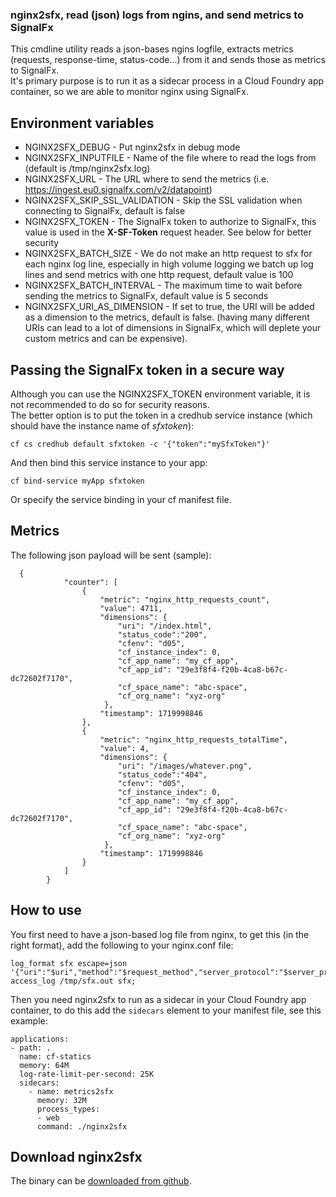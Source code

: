 ### nginx2sfx, read (json) logs from ngins, and send metrics to SignalFx

This cmdline utility reads a json-bases ngins logfile, extracts metrics (requests, response-time, status-code...) from it and sends those as metrics to SignalFx.  
It's primary purpose is to run it as a sidecar process in a Cloud Foundry app container, so we are able to monitor nginx using SignalFx.

## Environment variables
* NGINX2SFX_DEBUG - Put nginx2sfx in debug mode
* NGINX2SFX_INPUTFILE - Name of the file where to read the logs from (default is /tmp/nginx2sfx.log)  
* NGINX2SFX_URL - The URL where to send the metrics (i.e. https://ingest.eu0.signalfx.com/v2/datapoint)   
* NGINX2SFX_SKIP_SSL_VALIDATION - Skip the SSL validation when connecting to SignalFx, default is false
* NGINX2SFX_TOKEN - The SignalFx token to authorize to SignalFx, this value is used in the **X-SF-Token** request header. See below for better security
* NGINX2SFX_BATCH_SIZE - We do not make an http request to sfx for each nginx log line, especially in high volume logging we batch up log lines and send metrics with one http request, default value is 100  
* NGINX2SFX_BATCH_INTERVAL - The maximum time to wait before sending the metrics to SignalFx, default value is 5 seconds  
* NGINX2SFX_URI_AS_DIMENSION - If set to true, the URI will be added as a dimension to the metrics, default is false. (having many different URIs can lead to a lot of dimensions in SignalFx, which will deplete your custom metrics and can be expensive).

## Passing the SignalFx token in a secure way
Although you can use the NGINX2SFX_TOKEN environment variable, it is not recommended to do so for security reasons.  
The better option is to put the token in a credhub service instance (which should have the instance name of _sfxtoken_):  
```
cf cs credhub default sfxtoken -c '{"token":"mySfxToken"}'
```
And then bind this service instance to your app:
```
cf bind-service myApp sfxtoken
``` 
Or specify the service binding in your cf manifest file.

## Metrics

The following json payload will be sent (sample):
```
  {
            "counter": [
                {
                    "metric": "nginx_http_requests_count",
                    "value": 4711,
                    "dimensions": {
                        "uri": "/index.html",
                        "status_code":"200",
                        "cfenv": "d05",
                        "cf_instance_index": 0,
                        "cf_app_name": "my_cf_app",
                        "cf_app_id": "29e3f8f4-f20b-4ca8-b67c-dc72602f7170",
                        "cf_space_name": "abc-space",
                        "cf_org_name": "xyz-org"
                     },
                    "timestamp": 1719998846
                },
                {
                    "metric": "nginx_http_requests_totalTime",
                    "value": 4,
                    "dimensions": {
                        "uri": "/images/whatever.png",
                        "status_code":"404",
                        "cfenv": "d05",
                        "cf_instance_index": 0,
                        "cf_app_name": "my_cf_app",
                        "cf_app_id": "29e3f8f4-f20b-4ca8-b67c-dc72602f7170",
                        "cf_space_name": "abc-space",
                        "cf_org_name": "xyz-org"
                     },
                    "timestamp": 1719998846
                }
            ]
        }
 ```

## How to use

You first need to have a json-based log file from nginx, to get this (in the right format), add the following to your nginx.conf file:
```
log_format sfx escape=json '{"uri":"$uri","method":"$request_method","server_protocol":"$server_protocol","status":"$status","body_bytes_sent":$body_bytes_sent,"request_time":$request_time}';
access_log /tmp/sfx.out sfx;
```

Then you need nginx2sfx to run as a sidecar in your Cloud Foundry app container, to do this add the `sidecars` element to your manifest file, see this example:
```
applications:
- path: .
  name: cf-statics
  memory: 64M
  log-rate-limit-per-second: 25K
  sidecars:
    - name: metrics2sfx
      memory: 32M
      process_types:
      - web
      command: ./nginx2sfx
```

## Download nginx2sfx
The binary can be [downloaded from github](https://github.com/rabobank/nginx2sfx/releases).
